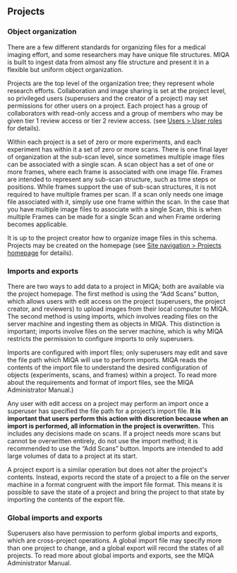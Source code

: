 ﻿## Projects
### Object organization
There are a few different standards for organizing files for a medical imaging effort, and some researchers may have unique file structures. MIQA is built to ingest data from almost any file structure and present it in a flexible but uniform object organization.

Projects are the top level of the organization tree; they represent whole research efforts. Collaboration and image sharing is set at the project level, so privileged users (superusers and the creator of a project) may set permissions for other users on a project. Each project has a group of collaborators with read-only access and a group of members who may be given tier 1 review access or tier 2 review access.  (see [Users > User roles](./users.md#User-roles) for details).

Within each project is a set of zero or more experiments, and each experiment has within it a set of zero or more scans. There is one final layer of organization at the sub-scan level, since sometimes multiple image files can be associated with a single scan. A scan object has a set of one or more frames, where each frame is associated with one image file. Frames are intended to represent any sub-scan structure, such as time steps or positions. While frames support the use of sub-scan structures, it is not required to have multiple frames per scan. If a scan only needs one image file associated with it, simply use one frame within the scan. In the case that you have multiple image files to associate with a single Scan, this is when multiple Frames can be made for a single Scan and when Frame ordering becomes applicable.

It is up to the project creator how to organize image files in this schema. Projects may be created on the homepage (see [Site navigation > Projects homepage](./site.md#Projects-homepage) for details).

### Imports and exports
There are two ways to add data to a project in MIQA; both are available via the project homepage. The first method is using the “Add Scans” button, which allows users with edit access on the project (superusers, the project creator, and reviewers) to upload images from their local computer to MIQA. The second method is using imports, which involves reading files on the server machine and ingesting them as objects in MIQA. This distinction is important; imports involve files on the server machine, which is why MIQA restricts the permission to configure imports to only superusers.

Imports are configured with import files; only superusers may edit and save the file path which MIQA will use to perform imports. MIQA reads the contents of the import file to understand the desired configuration of objects (experiments, scans, and frames) within a project. To read more about the requirements and format of import files, see the MIQA Administrator Manual.)

Any user with edit access on a project may perform an import once a superuser has specified the file path for a project’s import file. **It is important that users perform this action with discretion because when an import is performed, all information in the project is overwritten.** This includes any decisions made on scans. If a project needs more scans but cannot be overwritten entirely, do not use the import method; it is recommended to use the “Add Scans” button. Imports are intended to add large volumes of data to a project at its start.

A project export is a similar operation but does not alter the project's contents. Instead, exports record the state of a project to a file on the server machine in a format congruent with the import file format. This means it is possible to save the state of a project and bring the project to that state by importing the contents of the export file.

### Global imports and exports
Superusers also have permission to perform global imports and exports, which are cross-project operations. A global import file may specify more than one project to change, and a global export will record the states of all projects. To read more about global imports and exports, see the MIQA Administrator Manual.
